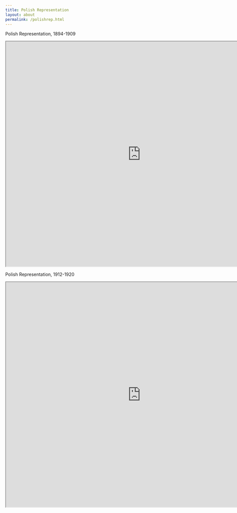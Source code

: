 ```yaml
---
title: Polish Representation
layout: about
permalink: /polishrep.html
---
```


Polish Representation, 1894-1909

<iframe style='width: 850px; height: 709px;' src='https://voyant-tools.org/tool/Bubbles/?stopList=keywords-452747a51afa92a67f82792f10b66f31&speed=20&corpus=80021858714acc6028e2644ff7307c3c'></iframe>

Polish Representation, 1912-1920

<iframe style='width: 850px; height: 709px;' src='https://voyant-tools.org/tool/Bubbles/?stopList=keywords-0c181e0290f45918477d7ce84f3f7168&speed=20&corpus=3e67f089e4d809e4d01c90e91c65b350'></iframe>
